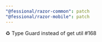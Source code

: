 ```yaml
---
"@fessional/razor-common": patch
"@fessional/razor-mobile": patch
---
```


♻️ Type Guard instead of get util #168
